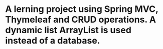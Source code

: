 # A lerning project using Spring MVC, Thymeleaf and CRUD operations. A dynamic list ArrayList is used instead of a database.
